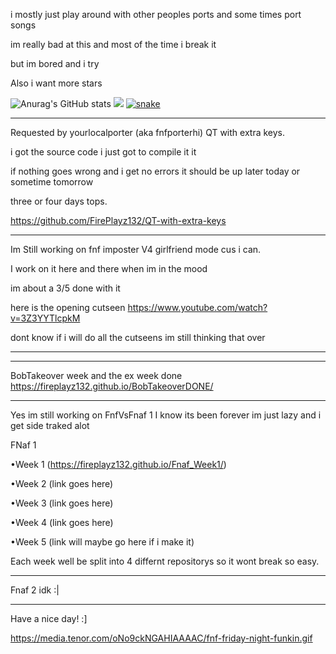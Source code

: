 i mostly just play around with other peoples ports and some times port songs

im really bad at this and most of the time i break it

but im bored and i try

Also i want more stars

![Anurag's GitHub stats](https://github-readme-stats.vercel.app/api?username=FirePlayz132&show_icons=true&theme=radical)
![](https://github-readme-stats.vercel.app/api/top-langs/?username=FirePlayz132&layout=compact&show_icons=true&theme=radical)
<a href="https://discord.gg/SZtXnZxySk" target="_blank"><img src="https://github.com/Mr-funkinguy/funkinguy/blob/output/snake.svg" alt="snake"></a>
_________________________________________________________________________________________________________________
Requested by yourlocalporter (aka fnfporterhi) QT with extra keys.

i got the source code i just got to compile it it

if nothing goes wrong and i get no errors it should be up later today or sometime tomorrow

three or four days tops.

https://github.com/FirePlayz132/QT-with-extra-keys

_________________________________________________________________________________________________________________
Im Still working on fnf imposter V4 girlfriend mode cus i can.

I work on it here and there when im in the mood

im about a 3/5 done with it

here is the opening cutseen https://www.youtube.com/watch?v=3Z3YYTlcpkM

dont know if i will do all the cutseens im still thinking that over
_________________________________________________________________________________________________________________
_________________________________________________________________________________________________________________
BobTakeover week and the ex week done https://fireplayz132.github.io/BobTakeoverDONE/
_________________________________________________________________________________________________________________
Yes im still working on FnfVsFnaf 1 I know its been forever im just lazy and i get side traked alot

FNaf 1

•Week 1 (https://fireplayz132.github.io/Fnaf_Week1/)

•Week 2 (link goes here)

•Week 3 (link goes here)

•Week 4 (link goes here)

•Week 5 (link will maybe go here if i make it)

Each week well be split into 4 differnt repositorys so it wont break so easy.
_________________________________________________________________________________________________________________
Fnaf 2 idk :|
_________________________________________________________________________________________________________________
Have a nice day! :]

https://media.tenor.com/oNo9ckNGAHIAAAAC/fnf-friday-night-funkin.gif
